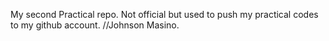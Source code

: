 My second Practical repo.
Not official but used to push my practical codes to my github account.
//Johnson Masino.
